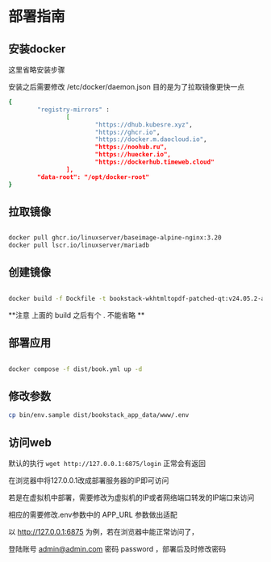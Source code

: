 # 部署指南

## 安装docker

这里省略安装步骤

安装之后需要修改 /etc/docker/daemon.json 目的是为了拉取镜像更快一点


```bash
{
        "registry-mirrors" :
                [
                        "https://dhub.kubesre.xyz",
                        "https://ghcr.io",
                        "https://docker.m.daocloud.io",
                        "https://noohub.ru",
                        "https://huecker.io",
                        "https://dockerhub.timeweb.cloud"
                ],
        "data-root": "/opt/docker-root"
}
```


## 拉取镜像


```bash

docker pull ghcr.io/linuxserver/baseimage-alpine-nginx:3.20
docker pull lscr.io/linuxserver/mariadb

```

## 创建镜像

```bash

docker build -f Dockfile -t bookstack-wkhtmltopdf-patched-qt:v24.05.2-alpine-3.20 . 

```

**注意 上面的 build 之后有个 . 不能省略 **

## 部署应用

```bash

docker compose -f dist/book.yml up -d 

```

## 修改参数

```bash
cp bin/env.sample dist/bookstack_app_data/www/.env
```

## 访问web

默认的执行 `wget http://127.0.0.1:6875/login` 正常会有返回

在浏览器中将127.0.0.1改成部署服务器的IP即可访问

若是在虚拟机中部署，需要修改为虚拟机的IP或者网络端口转发的IP端口来访问

相应的需要修改.env参数中的 APP_URL 参数做出适配

以 http://127.0.0.1:6875 为例，若在浏览器中能正常访问了，

登陆账号 admin@admin.com 密码 password ，部署后及时修改密码


